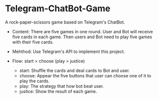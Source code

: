 # Telegram-ChatBot-Game
A rock-paper-scissors game based on Telegram's ChatBot.

- Content: 
  There are five games in one round. User and Bot will receive five cards in each game.
  Then users and Bot need to play five games with their five cards.
- Mehthod: Use Telegram's API to implement this project.

- Flow: start > choose (play > justice)
  - start: Shuffle the cards and deal cards to Bot and user.
  - choose: Appear the five buttons that user can choose one of it to play the cards.
  - play: The strategy that how bot beat user.
  - justice: Show the result of each game.
